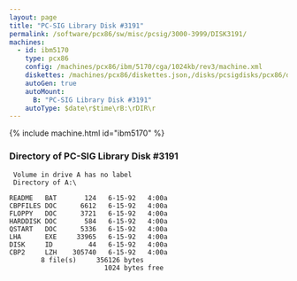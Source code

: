 ```yaml
---
layout: page
title: "PC-SIG Library Disk #3191"
permalink: /software/pcx86/sw/misc/pcsig/3000-3999/DISK3191/
machines:
  - id: ibm5170
    type: pcx86
    config: /machines/pcx86/ibm/5170/cga/1024kb/rev3/machine.xml
    diskettes: /machines/pcx86/diskettes.json,/disks/pcsigdisks/pcx86/diskettes.json
    autoGen: true
    autoMount:
      B: "PC-SIG Library Disk #3191"
    autoType: $date\r$time\rB:\rDIR\r
---
```


{% include machine.html id="ibm5170" %}

### Directory of PC-SIG Library Disk #3191

     Volume in drive A has no label
     Directory of A:\

    README   BAT       124   6-15-92   4:00a
    CBPFILES DOC      6612   6-15-92   4:00a
    FLOPPY   DOC      3721   6-15-92   4:00a
    HARDDISK DOC       584   6-15-92   4:00a
    QSTART   DOC      5336   6-15-92   4:00a
    LHA      EXE     33965   6-15-92   4:00a
    DISK     ID         44   6-15-92   4:00a
    CBP2     LZH    305740   6-15-92   4:00a
            8 file(s)     356126 bytes
                            1024 bytes free
